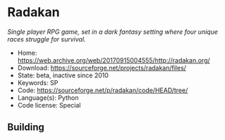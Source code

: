 # Radakan

_Single player RPG game, set in a dark fantasy setting where four unique races struggle for survival._

- Home: <https://web.archive.org/web/20170915004555/http://radakan.org/>
- Download: https://sourceforge.net/projects/radakan/files/
- State: beta, inactive since 2010
- Keywords: SP
- Code: https://sourceforge.net/p/radakan/code/HEAD/tree/
- Language(s): Python
- Code license: Special

## Building
